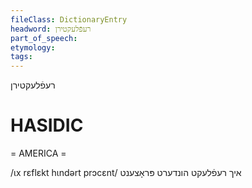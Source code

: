 ```yaml
---
fileClass: DictionaryEntry
headword: רעפֿלעקטירן
part_of_speech: 
etymology: 
tags: 
---
```

רעפֿלעקטירן

HASIDIC
=======
= AMERICA = 

/ɩx rɛflɛkt hɩndərt prɔcɛnt/ איך רעפֿלעקט הונדערט פּראָצענט